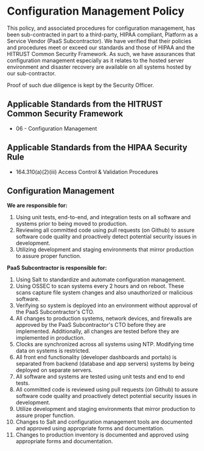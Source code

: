 # Configuration Management Policy

This policy, and associated procedures for configuration management, has been sub-contracted in part to a third-party, HIPAA compliant, Platform as a Service Vendor (PaaS Subcontractor).  We have verified that their policies and procedures meet or exceed our standards and those of HIPAA and the HITRUST Common Security Framework.  As such, we have assurances that configuration management especially as it relates to the hosted server environment and disaster recovery are available on all systems hosted by our sub-contractor.  

Proof of such due diligence is kept by the Security Officer.

## Applicable Standards from the HITRUST Common Security Framework

* 06 - Configuration Management

## Applicable Standards from the HIPAA Security Rule

* 164.310(a)(2)(iii) Access Control & Validation Procedures

## Configuration Management

**We are responsible for:**

1. Using unit tests, end-to-end, and integration tests on all software and systems prior to being moved to production.
2. Reviewing all committed code using pull requests (on Github) to assure software code quality and proactively detect potential security issues in development.
3. Utilizing development and staging environments that mirror production to assure proper function.


**PaaS Subcontractor is responsible for:**

1. Using Salt to standardize and automate configuration management.
2. Using OSSEC to scan systems every 2 hours and on reboot. These scans capture file system changes and also unauthorized or malicious software.
3. Verifying so system is deployed into an environment without approval of the PaaS Subcontractor's CTO.
4. All changes to production systems, network devices, and firewalls are approved by the PaaS Subcontractor's CTO before they are implemented. Additionally, all changes are tested before they are implemented in production.
5. Clocks are synchronized across all systems using NTP. Modifying time data on systems is restricted.
6. All front end functionality (developer dashboards and portals) is separated from backend (database and app servers) systems by being deployed on separate servers.
7. All software and systems are tested using unit tests and end to end tests.
9. All committed code is reviewed using pull requests (on Github) to assure software code quality and proactively detect potential security issues in development.
10. Utilize development and staging environments that mirror production to assure proper function.
14. Changes to Salt and configuration management tools are documented and approved using appropriate forms and documentation.
15. Changes to production inventory is documented and approved using appropriate forms and documentation.

